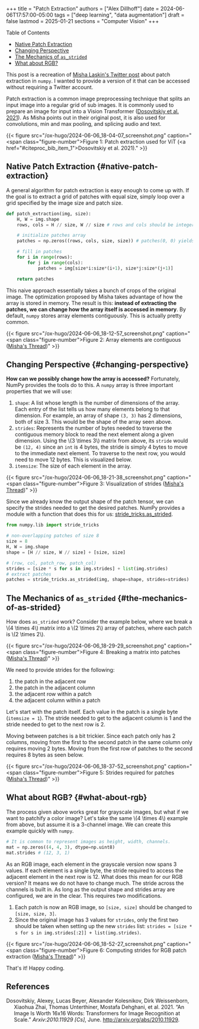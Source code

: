 +++
title = "Patch Extraction"
authors = ["Alex Dillhoff"]
date = 2024-06-06T17:57:00-05:00
tags = ["deep learning", "data augmentation"]
draft = false
lastmod = 2025-01-21
sections = "Computer Vision"
+++

<div class="ox-hugo-toc toc">

<div class="heading">Table of Contents</div>

- [Native Patch Extraction](#native-patch-extraction)
- [Changing Perspective](#changing-perspective)
- [The Mechanics of `as_strided`](#the-mechanics-of-as-strided)
- [What about RGB?](#what-about-rgb)

</div>
<!--endtoc-->

This post is a recreation of [Misha Laskin's Twitter post](https://x.com/MishaLaskin/status/1478500251376009220) about patch extraction in `numpy`. I wanted to provide a version of it that can be accessed without requiring a Twitter account.

Patch extraction is a common image preprocessing technique that splits an input image into a regular grid of sub images. It is commonly used to prepare an image for input into a Vision Transformer (<a href="#citeproc_bib_item_1">Dosovitskiy et al. 2021</a>). As Misha points out in their original post, it is also used for convolutions, min and max pooling, and splicing audio and text.

{{< figure src="/ox-hugo/2024-06-06_18-04-07_screenshot.png" caption="<span class=\"figure-number\">Figure 1: </span>Patch extraction used for ViT (<a href=\"#citeproc_bib_item_1\">Dosovitskiy et al. 2021</a>)." >}}


## Native Patch Extraction {#native-patch-extraction}

A general algorithm for patch extraction is easy enough to come up with. If the goal is to extract a grid of patches with equal size, simply loop over a grid specified by the image size and patch size.

```python
def patch_extraction(img, size):
    H, W = img.shape
    rows, cols = H // size, W // size # rows and cols should be integers

    # initialize patches array
    patches = np.zeros((rows, cols, size, size)) # patches(0, 0) yields the first patch

    # fill in patches
    for i in range(rows):
        for j in range(cols):
            patches = img[size*i:size*(i+1), size*j:size*(j+1)]

    return patches
```

This naive approach essentially takes a bunch of crops of the original image. The optimization proposed by Misha takes advantage of how the array is stored in memory. The result is this: **instead of extracting the patches, we can change how the array itself is accessed in memory**. By default, `numpy` stores array elements contiguously. This is actually pretty common.

{{< figure src="/ox-hugo/2024-06-06_18-12-57_screenshot.png" caption="<span class=\"figure-number\">Figure 2: </span>Array elements are contiguous ([Misha's Thread](https://x.com/MishaLaskin/status/1478500251376009220))" >}}


## Changing Perspective {#changing-perspective}

**How can we possibly change how the array is accessed?** Fortunately, NumPy provides the tools do to this. A `numpy` array is three important properties that we will use:

1.  `shape`: A list whose length is the number of dimensions of the array. Each entry of the list tells us how many elements belong to that dimension. For example, an array of shape `(3, 3)` has 2 dimensions, both of size 3. This would be the shape of the array seen above.
2.  `strides`: Represents the number of bytes needed to traverse the contiguous memory block to read the next element along a given dimension. Using the \\(3 \times 3\\) matrix from above, its `stride` would be `(12, 4)` since an `int` is 4 bytes, the stride is simply 4 bytes to move to the immediate next element. To traverse to the next row, you would need to move 12 bytes. This is visualized below.
3.  `itemsize`: The size of each element in the array.

{{< figure src="/ox-hugo/2024-06-06_18-21-38_screenshot.png" caption="<span class=\"figure-number\">Figure 3: </span>Visualization of strides ([Misha's Thread](https://x.com/MishaLaskin/status/1478500251376009220))" >}}

Since we already know the output shape of the patch tensor, we can specify the strides needed to get the desired patches. NumPy provides a module with a function that does this for us: [stride_tricks.as_strided](https://numpy.org/doc/stable/reference/generated/numpy.lib.stride_tricks.as_strided.html).

```python
from numpy.lib import stride_tricks

# non-overlapping patches of size 8
size = 8
H, W = img.shape
shape = [H // size, W // size] + [size, size]

# (row, col, patch_row, patch_col)
strides = [size * s for s in img.strides] + list(img.strides)
# extract patches
patches = stride_tricks.as_strided(img, shape=shape, strides=strides)
```


## The Mechanics of `as_strided` {#the-mechanics-of-as-strided}

How does `as_strided` work? Consider the example below, where we break a \\(4 \times 4\\) matrix into a \\(2 \times 2\\) array of patches, where each patch is \\(2 \times 2\\).

{{< figure src="/ox-hugo/2024-06-06_18-29-29_screenshot.png" caption="<span class=\"figure-number\">Figure 4: </span>Breaking a matrix into patches ([Misha's Thread](https://x.com/MishaLaskin/status/1478500251376009220))" >}}

We need to provide strides for the following:

1.  the patch in the adjacent row
2.  the patch in the adjacent column
3.  the adjacent row within a patch
4.  the adjacent column within a patch

Let's start with the patch itself. Each value in the patch is a single byte (`itemsize = 1`). The stride needed to get to the adjacent column is 1 and the stride needed to get to the next row is 2.

Moving between patches is a bit trickier. Since each patch only has 2 columns, moving from the first to the second patch in the same column only requires moving 2 bytes. Moving from the first row of patches to the second requires 8 bytes as seen below.

{{< figure src="/ox-hugo/2024-06-06_18-37-52_screenshot.png" caption="<span class=\"figure-number\">Figure 5: </span>Strides required for patches ([Misha's Thread](https://x.com/MishaLaskin/status/1478500251376009220))" >}}


## What about RGB? {#what-about-rgb}

The process given above works great for grayscale images, but what if we want to patchify a color image? Let's take the same \\(4 \times 4\\) example from above, but assume it is a 3-channel image. We can create this example quickly with `numpy`.

```python
# It is common to represent images as height, width, channels.
mat = np.zeros((4, 4, 3), dtype=np.uint8)
mat.strides # (12, 3, 1)
```

As an RGB image, each element in the grayscale version now spans 3 values. If each element is a single byte, the stride required to access the adjacent element in the next row is 12. What does this mean for our RGB version? It means we do not have to change much. The stride across the channels is built in. As long as the output shape and strides array are configured, we are in the clear. This requires two modifications.

1.  Each patch is now an RGB image, so `[size, size]` should be changed to `[size, size, 3]`.
2.  Since the original image has 3 values for `strides`, only the first two should be taken when setting up the new `strides` list: `strides = [size * s for s in img.strides[:2]] + list(img.strides)`.

{{< figure src="/ox-hugo/2024-06-06_18-52-27_screenshot.png" caption="<span class=\"figure-number\">Figure 6: </span>Computing strides for RGB patch extraction ([Misha's Thread](https://x.com/MishaLaskin/status/1478500251376009220))" >}}

That's it! Happy coding.

## References

<style>.csl-entry{text-indent: -1.5em; margin-left: 1.5em;}</style><div class="csl-bib-body">
  <div class="csl-entry"><a id="citeproc_bib_item_1"></a>Dosovitskiy, Alexey, Lucas Beyer, Alexander Kolesnikov, Dirk Weissenborn, Xiaohua Zhai, Thomas Unterthiner, Mostafa Dehghani, et al. 2021. “An Image Is Worth 16x16 Words: Transformers for Image Recognition at Scale.” <i>Arxiv:2010.11929 [Cs]</i>, June. <a href="http://arxiv.org/abs/2010.11929">http://arxiv.org/abs/2010.11929</a>.</div>
</div>

